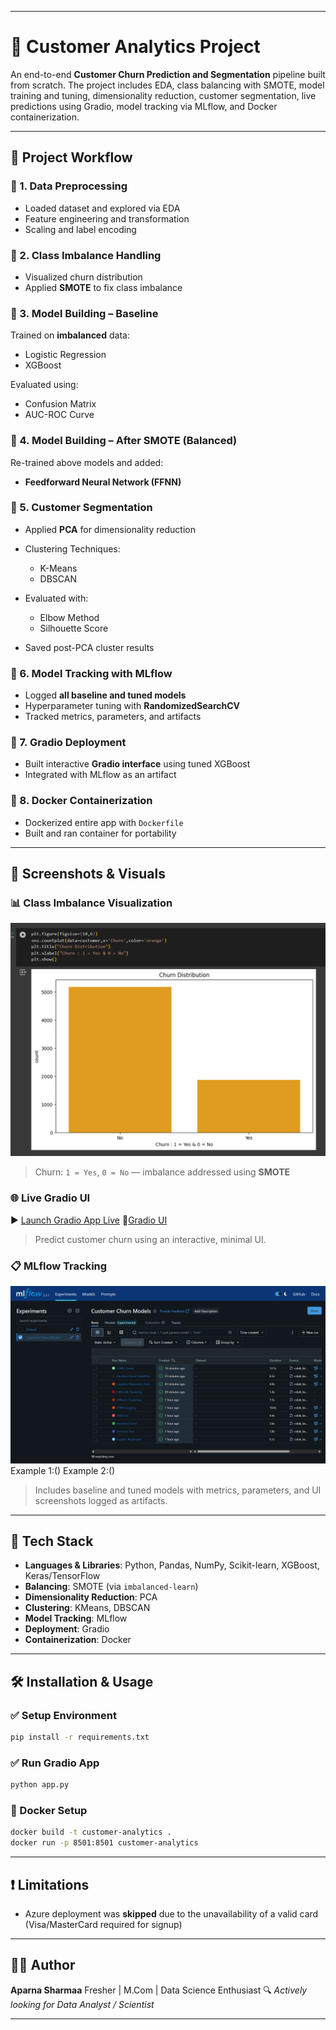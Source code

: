 
---

# 🧠 Customer Analytics Project

An end-to-end **Customer Churn Prediction and Segmentation** pipeline built from scratch. The project includes EDA, class balancing with SMOTE, model training and tuning, dimensionality reduction, customer segmentation, live predictions using Gradio, model tracking via MLflow, and Docker containerization.

---

## 📁 Project Workflow

### 🔹 1. Data Preprocessing

* Loaded dataset and explored via EDA
* Feature engineering and transformation
* Scaling and label encoding

### 🔹 2. Class Imbalance Handling

* Visualized churn distribution
* Applied **SMOTE** to fix class imbalance

### 🔹 3. Model Building – Baseline

Trained on **imbalanced** data:

* Logistic Regression
* XGBoost

Evaluated using:

* Confusion Matrix
* AUC-ROC Curve

### 🔹 4. Model Building – After SMOTE (Balanced)

Re-trained above models and added:

* **Feedforward Neural Network (FFNN)**

### 🔹 5. Customer Segmentation

* Applied **PCA** for dimensionality reduction
* Clustering Techniques:

  * K-Means
  * DBSCAN
* Evaluated with:

  * Elbow Method
  * Silhouette Score
* Saved post-PCA cluster results

### 🔹 6. Model Tracking with MLflow

* Logged **all baseline and tuned models**
* Hyperparameter tuning with **RandomizedSearchCV**
* Tracked metrics, parameters, and artifacts

### 🔹 7. Gradio Deployment

* Built interactive **Gradio interface** using tuned XGBoost
* Integrated with MLflow as an artifact

### 🔹 8. Docker Containerization

* Dockerized entire app with `Dockerfile`
* Built and ran container for portability

---

## 📸 Screenshots & Visuals

### 📊 Class Imbalance Visualization
![Churn Distribution](https://github.com/Aparna10010/Customer_Analytics_Project/blob/main/Screenshot%202025-07-19%20185325.png)

> Churn: `1 = Yes`, `0 = No` — imbalance addressed using **SMOTE**

### 🌐 Live Gradio UI

▶ [Launch Gradio App Live](https://74210d45131a11131e.gradio.live/)
📸[Gradio UI ](https://github.com/Aparna10010/Customer_Analytics_Project/blob/main/Gradio%20UI.png)

> Predict customer churn using an interactive, minimal UI.

### 📋 MLflow Tracking
![ML-Flow Screenshots](https://github.com/Aparna10010/Customer_Analytics_Project/blob/main/ML-Flow.png)
Example 1:()
Example 2:()


> Includes baseline and tuned models with metrics, parameters, and UI screenshots logged as artifacts.

---

## 🧪 Tech Stack

* **Languages & Libraries**: Python, Pandas, NumPy, Scikit-learn, XGBoost, Keras/TensorFlow
* **Balancing**: SMOTE (via `imbalanced-learn`)
* **Dimensionality Reduction**: PCA
* **Clustering**: KMeans, DBSCAN
* **Model Tracking**: MLflow
* **Deployment**: Gradio
* **Containerization**: Docker

---

## 🛠 Installation & Usage

### ✅ Setup Environment

```bash
pip install -r requirements.txt
```

### ✅ Run Gradio App

```bash
python app.py
```

### 🐳 Docker Setup

```bash
docker build -t customer-analytics .
docker run -p 8501:8501 customer-analytics
```

---

## ❗ Limitations

* Azure deployment was **skipped** due to the unavailability of a valid card (Visa/MasterCard required for signup)

---

## 🙋‍♀ Author

**Aparna Sharmaa**
Fresher | M.Com | Data Science Enthusiast
🔍 *Actively looking for Data Analyst / Scientist*

---

